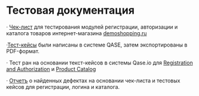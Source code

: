 # Тестовая документация

· [Чек-лист](https://docs.google.com/spreadsheets/d/1NtJxAYc4b3UmltKsxwuzqsysUFrU6yjPwWvHSFvh348/edit?usp=sharing) для тестирования модулей регистрации, авторизации и каталога товаров интернет-магазина [demoshopping.ru](https://demoshopping.ru/)

·[Тест-кейсы](https://github.com/Ulyana-Vlasenko/Test-documentation/blob/5ef7958464acc38e50f11c3d32831f83ff613df8/%D0%A2%D0%B5%D1%81%D1%82-%D0%BA%D0%B5%D0%B9%D1%81%D1%8B%20%D0%B2%20QASE%20%D0%B4%D0%BB%D1%8F%20demoshopping.ru.pdf) были написаны в системе QASE, затем экспортированы в PDF-формат.

· Тест ран на основании текст-кейсов в системы Qase.io для [Registration and Authorization](https://github.com/Ulyana-Vlasenko/Test-documentation/blob/32b3023dc3bc074273c20c2fc2550057f452189c/Registration%20and%20autorization.pdf) и [Product Catalog](https://github.com/Ulyana-Vlasenko/Test-documentation/blob/32b3023dc3bc074273c20c2fc2550057f452189c/Product%20catalog.pdf)

· [Отчетъ](https://github.com/Ulyana-Vlasenko/Test-documentation/blob/400688429b1953356ef8d986aeb25a8d7461c883/%D0%9E%D1%82%D1%87%D0%B5%D1%82%20%D0%BE%20%D0%B4%D0%B5%D1%84%D0%B5%D0%BA%D1%82%D0%B0%D1%85.xlsx) о найденных дефектах на основании чек-листа и тестовых кейсов для регистрации, логина и каталога.
